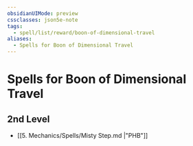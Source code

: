 ```yaml
---
obsidianUIMode: preview
cssclasses: json5e-note
tags:
  - spell/list/reward/boon-of-dimensional-travel
aliases:
  - Spells for Boon of Dimensional Travel
---
```

# Spells for Boon of Dimensional Travel

## 2nd Level

- [[5. Mechanics/Spells/Misty Step.md \|"PHB"]]

